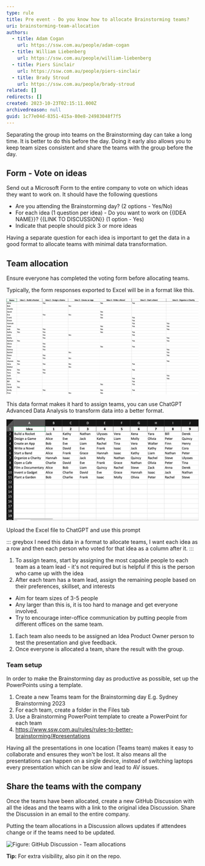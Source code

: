 ```yaml
---
type: rule
title: Pre event - Do you know how to allocate Brainstorming teams?
uri: brainstorming-team-allocation
authors:
  - title: Adam Cogan
    url: https://ssw.com.au/people/adam-cogan
  - title: William Liebenberg
    url: https://ssw.com.au/people/william-liebenberg
  - title: Piers Sinclair
    url: https://ssw.com.au/people/piers-sinclair
  - title: Brady Stroud
    url: https://ssw.com.au/people/brady-stroud
related: []
redirects: []
created: 2023-10-23T02:15:11.000Z
archivedreason: null
guid: 1c77e04d-8351-415a-80e8-24983048f7f5
---
```


Separating the group into teams on the Brainstorming day can take a long time. It is better to do this before the day. Doing it early also allows you to keep team sizes consistent and share the teams with the group before the day.

<!--endintro-->

## Form - Vote on ideas

Send out a Microsoft Form to the entire company to vote on which ideas they want to work on. It should have the following questions
* Are you attending the Brainstorming day? (2 options - Yes/No)
* For each idea (1 question per idea) - Do you want to work on {{IDEA NAME}}? {{LINK TO DISCUSSION}} (1 option - Yes)
* Indicate that people should pick 3 or more ideas

Having a separate question for each idea is important to get the data in a good format to allocate teams with minimal data transformation.

## Team allocation

Ensure everyone has completed the voting form before allocating teams.

Typically, the form responses exported to Excel will be in a format like this.

![Figure: Data from the form responses](raw-data-format.png)

This data format makes it hard to assign teams, you can use ChatGPT Advanced Data Analysis to transform data into a better format.

![Figure: Transformed data makes it easy to allocate teams](transformed-voting-data.png)

Upload the Excel file to ChatGPT and use this prompt

::: greybox
I need this data in a format to allocate teams, I want each idea as a row and then each person who voted for that idea as a column after it.
:::

1. To assign teams, start by assigning the most capable people to each team as a team lead - it's not required but is helpful if this is the person who came up with the idea
2. After each team has a team lead, assign the remaining people based on their preferences, skillset, and interests

* Aim for team sizes of 3-5 people
* Any larger than this is, it is too hard to manage and get everyone involved.
* Try to encourage inter-office communication by putting people from different offices on the same team.

1. Each team also needs to be assigned an Idea Product Owner person to test the presentation and give feedback.
2. Once everyone is allocated a team, share the result with the group.

### Team setup

In order to make the Brainstorming day as productive as possible, set up the PowerPoints using a template.

1. Create a new Teams team for the Brainstorming day E.g. Sydney Brainstorming 2023
2. For each team, create a folder in the Files tab
3. Use a Brainstorming PowerPoint template to create a PowerPoint for each team
4. <https://www.ssw.com.au/rules/rules-to-better-brainstorming/#presentations>

Having all the presentations in one location (Teams team) makes it easy to collaborate and ensures they won't be lost. It also means all the presentations can happen on a single device, instead of switching laptops every presentation which can be slow and lead to AV issues.

## Share the teams with the company

Once the teams have been allocated, create a new GitHub Discussion with all the ideas and the teams with a link to the original idea Discussion.
Share the Discussion in an email to the entire company.

Putting the team allocations in a Discussion allows updates if attendees change or if the teams need to be updated.

![Figure: GitHub Discussion - Team allocations](https://github.com/SSWConsulting/SSW.Rules.Content/assets/38869720/5c7a9a8f-24d8-4129-8060-c34f2cd3afb2)

**Tip:** For extra visibility, also pin it on the repo.
